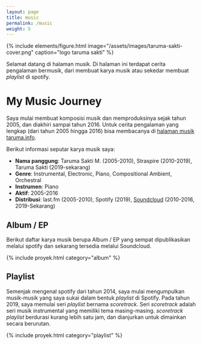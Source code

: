 ```yaml
---
layout: page
title: music
permalink: /music
weight: 5
---
```


{% include elements/figure.html image="/assets/images/taruma-sakti-cover.png" caption="logo taruma sakti" %}

Selamat datang di halaman musik. Di halaman ini terdapat cerita pengalaman bermusik, dari membuat karya musik atau sekedar membuat _playlist_ di spotify. 

# My Music Journey

Saya mulai membuat komposisi musik dan memproduksinya sejak tahun 2005, dan diakhiri sampai tahun 2016. Untuk cerita pengalaman yang lengkap (dari tahun 2005 hingga 2016) bisa membacanya di [halaman musik taruma.info](https://taruma.info/music). 

Berikut informasi seputar karya musik saya:
- **Nama panggung**: Taruma Sakti M. (2005-2010), Straspire (2010-2019), Taruma Sakti (2019-sekarang)
- **Genre**: Instrumental, Electronic, Piano, Compositional Ambient, Orchestral
- **Instrumen**: Piano
- **Aktif**: 2005-2016
- **Distribusi**: last.fm (2005-2010), Spotify (2019), [Soundcloud](https://soundcloud.com/taruma-sakti) (2010-2016, 2019-Sekarang) 

## Album / EP

Berikut daftar karya musik berupa Album / EP yang sempat dipublikasikan melalui spotify dan sekarang tersedia melalui Soundcloud. 

{% include proyek.html category="album" %}

## Playlist

Semenjak mengenal spotify dari tahun 2014, saya mulai mengumpulkan musik-musik yang saya sukai dalam bentuk _playlist_ di Spotify. Pada tahun 2019, saya memulai seri _playlist_ bernama _scoretrack_. Seri _scoretrack_ adalah seri musik instrumental yang memiliki tema masing-masing. _scoretrack playlist_ berdurasi kurang lebih satu jam, dan dianjurkan untuk dimainkan secara berurutan. 

{% include proyek.html category="playlist" %}

